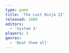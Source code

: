 ```yaml
---
type: game
title: 'The Last Ninja II'
released: 1988
editors: 
  - 'System 3'
players: 1
genres:
  - 'Beat them all'
---
```

